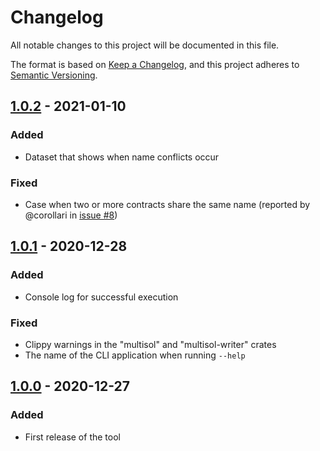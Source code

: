 # Changelog

All notable changes to this project will be documented in this file.

The format is based on [Keep a Changelog](https://keepachangelog.com/en/1.0.0/), and this project adheres to [Semantic Versioning](https://semver.org/spec/v2.0.0.html).

## [1.0.2] - 2021-01-10

### Added

- Dataset that shows when name conflicts occur

### Fixed

- Case when two or more contracts share the same name (reported by @corollari in [issue #8](https://github.com/paulrberg/multisol/issues/8))

## [1.0.1] - 2020-12-28

### Added

- Console log for successful execution

### Fixed

- Clippy warnings in the "multisol" and "multisol-writer" crates
- The name of the CLI application when running `--help`

## [1.0.0] - 2020-12-27

### Added

- First release of the tool

[1.0.2]: https://github.com/paulrberg/multisol/compare/v1.0.1...v1.0.2
[1.0.1]: https://github.com/paulrberg/multisol/compare/v1.0.0...v1.0.1
[1.0.0]: https://github.com/paulrberg/multisol/releases/tag/v1.0.0
